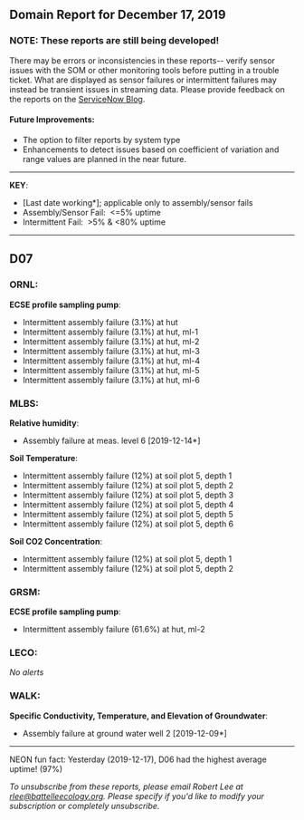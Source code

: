 ## Domain Report for December 17, 2019


### NOTE: These reports are still being developed!
There may be errors or inconsistencies in these reports-- verify sensor issues with the SOM or other monitoring tools before putting in a trouble ticket. What are displayed as sensor failures or intermittent failures may instead be transient issues in streaming data.
Please provide feedback on the reports on the [ServiceNow Blog](https://neon.service-now.com/community?id=community_blog&sys_id=9b4fbe8adbed734017ecf9041d9619be).

#### Future Improvements: 
 - The option to filter reports by system type 
 - Enhancements to detect issues based on coefficient of variation and range values are planned in the near future.

***

**KEY**:

 - [Last date working*]; applicable only to assembly/sensor fails
 - Assembly/Sensor Fail:&nbsp;&nbsp;<=5% uptime
 - Intermittent Fail:&nbsp;&nbsp;>5% & <80% uptime

***
## D07

### ORNL:

**ECSE profile sampling pump**:
 - Intermittent assembly failure (3.1%) at hut
 - Intermittent assembly failure (3.1%) at hut, ml-1
 - Intermittent assembly failure (3.1%) at hut, ml-2
 - Intermittent assembly failure (3.1%) at hut, ml-3
 - Intermittent assembly failure (3.1%) at hut, ml-4
 - Intermittent assembly failure (3.1%) at hut, ml-5
 - Intermittent assembly failure (3.1%) at hut, ml-6

### MLBS:

**Relative humidity**:
 - Assembly failure at meas. level 6 [2019-12-14*]

**Soil Temperature**:
 - Intermittent assembly failure (12%) at soil plot 5, depth 1
 - Intermittent assembly failure (12%) at soil plot 5, depth 2
 - Intermittent assembly failure (12%) at soil plot 5, depth 3
 - Intermittent assembly failure (12%) at soil plot 5, depth 4
 - Intermittent assembly failure (12%) at soil plot 5, depth 5
 - Intermittent assembly failure (12%) at soil plot 5, depth 6

**Soil CO2 Concentration**:
 - Intermittent assembly failure (12%) at soil plot 5, depth 1
 - Intermittent assembly failure (12%) at soil plot 5, depth 2

### GRSM:

**ECSE profile sampling pump**:
 - Intermittent assembly failure (61.6%) at hut, ml-2

### LECO:

_No alerts_

### WALK:

**Specific Conductivity, Temperature, and Elevation of Groundwater**:
 - Assembly failure at ground water well 2 [2019-12-09*]

***
NEON fun fact: Yesterday (2019-12-17), D06 had the highest average uptime! (97%)

_To unsubscribe from these reports, please email Robert Lee at rlee@battelleecology.org. Please specify if you'd like to modify your subscription or completely unsubscribe._
